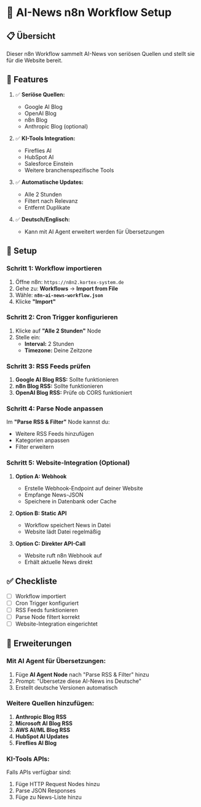 # 🤖 AI-News n8n Workflow Setup

## 📋 Übersicht

Dieser n8n Workflow sammelt AI-News von seriösen Quellen und stellt sie für die Website bereit.

## 🎯 Features

1. ✅ **Seriöse Quellen:**
   - Google AI Blog
   - OpenAI Blog
   - n8n Blog
   - Anthropic Blog (optional)

2. ✅ **KI-Tools Integration:**
   - Fireflies AI
   - HubSpot AI
   - Salesforce Einstein
   - Weitere branchenspezifische Tools

3. ✅ **Automatische Updates:**
   - Alle 2 Stunden
   - Filtert nach Relevanz
   - Entfernt Duplikate

4. ✅ **Deutsch/Englisch:**
   - Kann mit AI Agent erweitert werden für Übersetzungen

## 🚀 Setup

### Schritt 1: Workflow importieren

1. Öffne n8n: `https://n8n2.kortex-system.de`
2. Gehe zu: **Workflows** → **Import from File**
3. Wähle: **`n8n-ai-news-workflow.json`**
4. Klicke **"Import"**

### Schritt 2: Cron Trigger konfigurieren

1. Klicke auf **"Alle 2 Stunden"** Node
2. Stelle ein:
   - **Interval:** 2 Stunden
   - **Timezone:** Deine Zeitzone

### Schritt 3: RSS Feeds prüfen

1. **Google AI Blog RSS:** Sollte funktionieren
2. **n8n Blog RSS:** Sollte funktionieren
3. **OpenAI Blog RSS:** Prüfe ob CORS funktioniert

### Schritt 4: Parse Node anpassen

Im **"Parse RSS & Filter"** Node kannst du:
- Weitere RSS Feeds hinzufügen
- Kategorien anpassen
- Filter erweitern

### Schritt 5: Website-Integration (Optional)

1. **Option A: Webhook**
   - Erstelle Webhook-Endpoint auf deiner Website
   - Empfange News-JSON
   - Speichere in Datenbank oder Cache

2. **Option B: Static API**
   - Workflow speichert News in Datei
   - Website lädt Datei regelmäßig

3. **Option C: Direkter API-Call**
   - Website ruft n8n Webhook auf
   - Erhält aktuelle News direkt

## ✅ Checkliste

- [ ] Workflow importiert
- [ ] Cron Trigger konfiguriert
- [ ] RSS Feeds funktionieren
- [ ] Parse Node filtert korrekt
- [ ] Website-Integration eingerichtet

## 🔧 Erweiterungen

### Mit AI Agent für Übersetzungen:

1. Füge **AI Agent Node** nach "Parse RSS & Filter" hinzu
2. Prompt: "Übersetze diese AI-News ins Deutsche"
3. Erstellt deutsche Versionen automatisch

### Weitere Quellen hinzufügen:

1. **Anthropic Blog RSS**
2. **Microsoft AI Blog RSS**
3. **AWS AI/ML Blog RSS**
4. **HubSpot AI Updates**
5. **Fireflies AI Blog**

### KI-Tools APIs:

Falls APIs verfügbar sind:
1. Füge HTTP Request Nodes hinzu
2. Parse JSON Responses
3. Füge zu News-Liste hinzu

